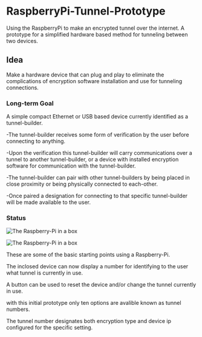 RaspberryPi-Tunnel-Prototype
============================

Using the RaspberryPi to make an encrypted tunnel over the internet. A prototype for a simplified hardware based method for tunneling between two devices.


## Idea

Make a hardware device that can plug and play to eliminate the complications of encryption software installation and use for tunneling connections.


### Long-term Goal

A simple compact Ethernet or USB based device currently identified as a tunnel-builder. 

-The tunnel-builder receives some form of verification by the user before connecting to anything. 

-Upon the verification this tunnel-builder will carry communications over a tunnel to another tunnel-builder, or a device with installed encryption software for communication with the tunnel-builder. 

-The  tunnel-builder can pair with other tunnel-builders by being placed in close proximity or being physically connected to each-other. 

-Once paired a designation for connecting to that specific tunnel-builder will be made available to the user. 


### Status


![The Raspberry-Pi in a box](http://lukeaburgess.com/tunnelbuilder/InsideWithBattery.JPG)

![The Raspberry-Pi in a box](http://lukeaburgess.com/tunnelbuilder/setup_sideview.jpg)

These are some of the basic starting points using a Raspberry-Pi.

The inclosed device can now display a number for identifying to the user what tunnel is currently in use.

A button can be used to reset the device and/or change the tunnel currently in use. 

with this initial prototype only ten options are avalible known as tunnel numbers.

The tunnel number designates both encryption type and device ip configured for the specific setting.



